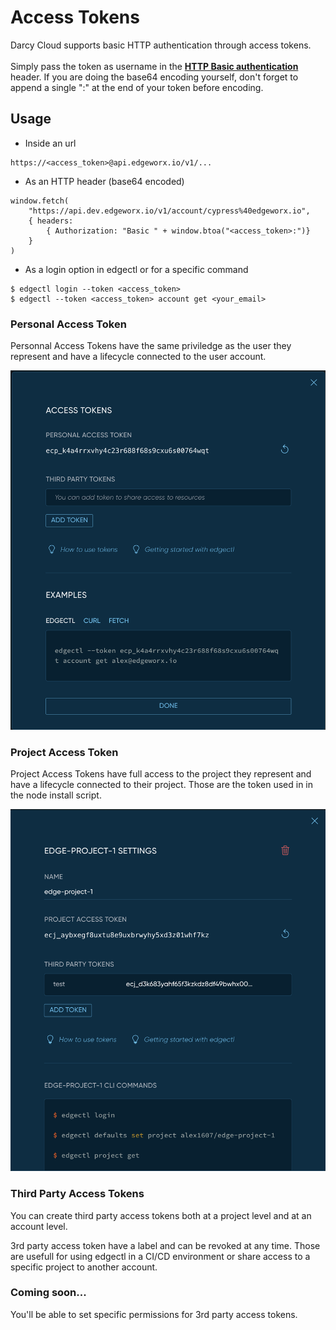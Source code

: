 # Access Tokens

Darcy Cloud supports basic HTTP authentication through access tokens.\
\
Simply pass the token as username in the [**HTTP Basic authentication**](https://en.wikipedia.org/wiki/Basic\_access\_authentication) header. If you are doing the base64 encoding yourself, don't forget to append a single ":" at the end of your token before encoding.

## Usage

* Inside an url

```
https://<access_token>@api.edgeworx.io/v1/...
```

* As an HTTP header (base64 encoded)

```
window.fetch(
    "https://api.dev.edgeworx.io/v1/account/cypress%40edgeworx.io",
    { headers: 
        { Authorization: "Basic " + window.btoa("<access_token>:")} 
    }
)
```

* As a login option in edgectl or for a specific command

```
$ edgectl login --token <access_token>
$ edgectl --token <access_token> account get <your_email>
```

### Personal Access Token

Personnal Access Tokens have the same priviledge as the user they represent and have a lifecycle connected to the user account.

![](<../.gitbook/assets/image (10) (1).png>)

### Project Access Token

Project Access Tokens have full access to the project they represent and have a lifecycle connected to their project. Those are the token used in in the node install script.

![](<../.gitbook/assets/image (11) (1).png>)

### Third Party Access Tokens

You can create third party access tokens both at a project level and at an account level.

3rd party access token have a label and can be revoked at any time. Those are usefull for using edgectl in a CI/CD environment or share access to a specific project to another account.

### Coming soon...

You'll be able to set specific permissions for 3rd party access tokens.
